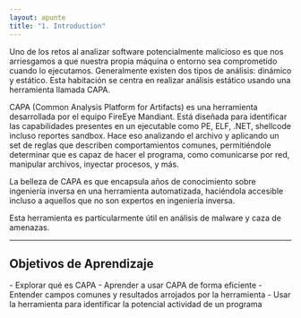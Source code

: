 ```yaml
---
layout: apunte
title: "1. Introduction"
---
```


Uno de los retos al analizar software potencialmente malicioso es que nos arriesgamos a que nuestra propia máquina o entorno sea comprometido cuando lo ejecutamos. Generalmente existen dos tipos de análisis: dinámico y estático. Esta habitación se centra en realizar análisis estático usando una herramienta llamada CAPA.

CAPA (Common Analysis Platform for Artifacts) es una herramienta desarrollada por el equipo FireEye Mandiant. Está diseñada para identificar las capabilidades presentes en un ejecutable como PE, ELF, .NET, shellcode incluso reportes sandbox. Hace eso analizando el archivo y aplicando un set de reglas que describen comportamientos comunes, permitiéndole determinar que es capaz de hacer el programa, como comunicarse por red, manipular archivos, inyectar procesos, y más.

La belleza de CAPA es que encapsula años de conocimiento sobre ingeniería inversa en una herramienta automatizada, haciéndola accesible incluso a aquellos que no son expertos en ingeniería inversa.

Esta herramienta es particularmente útil en análisis de malware y caza de amenazas.

-----------------------
<h2>Objetivos de Aprendizaje</h2>
- Explorar qué es CAPA
- Aprender a usar CAPA de forma eficiente
- Entender campos comunes y resultados arrojados por la herramienta
- Usar la herramienta para identificar la potencial actividad de un programa
